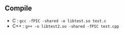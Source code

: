 ## Compile

* C : `gcc -fPIC -shared -o libtest.so test.c`
* C++ : `g++ -o libtest2.so -shared -fPIC test.cpp`


